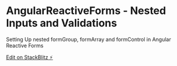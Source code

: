 # AngularReactiveForms - Nested Inputs and Validations

Setting Up nested formGroup, formArray and formControl in Angular Reactive Forms

[Edit on StackBlitz ⚡️](https://stackblitz.com/edit/angular-reactive-form-with-nested-fields-and-validations)